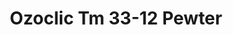 ---
title: Ozoclic Tm 33-12 Pewter
designer: To Market
image_primary: img/PEWTER%202012.jpg
href: https://www.tomkt.com/copy-of-basix-swatches
description: "Size%3A%205.9%22%20X%2036.8%22%A0/%20Wear%20layer%3A%20.5mm%20%2820mil%29%20/%20Edge%3A%20Square%20/%20Thickness%3A%205.0mm%20%3D%A04.0mm%20Vinyl%20Top%20+%201.0mm%20AcoustX%20Sound%20Absorbing%20Backing%20/%20Sq.ft/Ctn%3A%2021%20/%20Installation%3A%20Snap%20%26%20Click"
tags: 
  - to-market
  - loose-lay-lvt-ozoclic
category: loose-lay-lvt-ozoclic
subtitle: 
manufacturer: ToMarket
slug: /manufacturers/to-market/loose-lay-lvt-ozoclic/to-market-ozoclic-tm-33-12-pewter
---